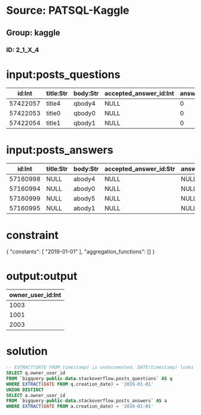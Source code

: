 # Source: PATSQL-Kaggle
## Group: kaggle
### ID: 2_1_X_4

# input:posts_questions

| id:Int | title:Str | body:Str | accepted_answer_id:Int | answer_count:Int | comment_count:Int | community_owned_date:Date | creation_date:Date | favorite_count:Int | last_activity_date:Date | last_edit_date:Date | last_editor_display_name:Str | last_editor_user_id:Int | owner_display_name:Str | owner_user_id:Int | parent_id:Str | post_type_id:Int | score:Int | tags:Str | view_count:Int |
|---|---|---|---|---|---|---|---|---|---|---|---|---|---|---|---|---|---|---|---|
| 57422057 | title4 | qbody4 | NULL | 0 | 0 | NULL | 2019-01-01 | NULL | 2019-01-01 | 2019-01-01 | NULL | 1999 | NULL | 1003 | NULL | 1 | 2 | tag1 | 256 |
| 57422053 | title0 | qbody0 | NULL | 0 | 0 | NULL | 2018-12-31 | NULL | 2018-12-31 | 2018-12-31 | NULL | 1999 | NULL | 1001 | NULL | 1 | 2 | tag1 | 256 |
| 57422054 | title1 | qbody1 | NULL | 0 | 0 | NULL | 2019-01-02 | NULL | 2019-01-02 | 2019-01-02 | NULL | 1999 | NULL | 1002 | NULL | 1 | 2 | tag1 | 256 |

# input:posts_answers

| id:Int | title:Str | body:Str | accepted_answer_id:Str | answer_count:Str | comment_count:Int | community_owned_date:Date | creation_date:Date | favorite_count:Str | last_activity_date:Date | last_edit_date:Date | last_editor_display_name:Str | last_editor_user_id:Int | owner_display_name:Str | owner_user_id:Int | parent_id:Int | post_type_id:Int | score:Int | tags:Str | view_count:Str |
|---|---|---|---|---|---|---|---|---|---|---|---|---|---|---|---|---|---|---|---|
| 57160998 | NULL | abody4 | NULL | NULL | 0 | NULL | 2019-01-01 | NULL | 2019-01-01 | NULL | NULL | NULL | NULL | 2003 | 10000004 | 2 | 0 | NULL | NULL |
| 57160994 | NULL | abody0 | NULL | NULL | 0 | NULL | 2018-12-31 | NULL | 2018-12-31 | NULL | NULL | NULL | NULL | 2001 | 10000000 | 2 | 0 | NULL | NULL |
| 57160999 | NULL | abody5 | NULL | NULL | 0 | NULL | 2019-01-02 | NULL | 2019-01-02 | NULL | NULL | NULL | NULL | 2004 | 10000005 | 2 | 0 | NULL | NULL |
| 57160995 | NULL | abody1 | NULL | NULL | 0 | NULL | 2019-01-01 | NULL | 2019-01-01 | NULL | NULL | NULL | NULL | 1001 | 10000001 | 2 | 0 | NULL | NULL |

# constraint

{
  "constants": [
    "2019-01-01"
  ],
  "aggregation_functions": []
}

# output:output

| owner_user_id:Int |
|---|
| 1003 |
| 1001 |
| 2003 |

# solution

```sql
-- EXTRACT(DATE FROM timestamp) is undocumented. DATE(timestamp) looks better.
SELECT q.owner_user_id 
FROM `bigquery-public-data.stackoverflow.posts_questions` AS q
WHERE EXTRACT(DATE FROM q.creation_date) = '2019-01-01'
UNION DISTINCT
SELECT a.owner_user_id
FROM `bigquery-public-data.stackoverflow.posts_answers` AS a
WHERE EXTRACT(DATE FROM a.creation_date) = '2019-01-01'
```
